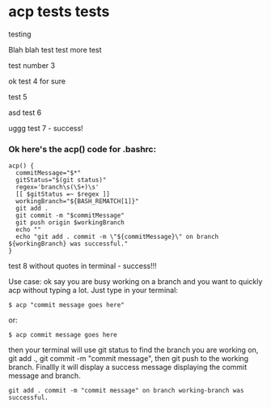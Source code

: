 # acp tests tests
testing


Blah blah test test
more test

test number 3

ok test 4 for sure

test 5

asd test 6

uggg test 7 - success!

### Ok here's the acp() code for .bashrc:
```
acp() {
  commitMessage="$*"
  gitStatus="$(git status)"
  regex='branch\s(\S+)\s'
  [[ $gitStatus =~ $regex ]]
  workingBranch="${BASH_REMATCH[1]}"
  git add .
  git commit -m "$commitMessage"
  git push origin $workingBranch
  echo ""
  echo "git add . commit -m \"${commitMessage}\" on branch ${workingBranch} was successful."
}
```

test 8 without quotes in terminal - success!!!

Use case: ok say you are busy working on a branch and you want to quickly acp without typing a lot. Just type in your terminal:
```
$ acp "commit message goes here"
```
or:
```
$ acp commit message goes here
```
then your terminal will use git status to find the branch you are working on, git add ., git commit -m "commit message", then git push to the working branch. Finallly it will display a success message displaying the commit message and branch.
```
git add . commit -m "commit message" on branch working-branch was successful.
```
